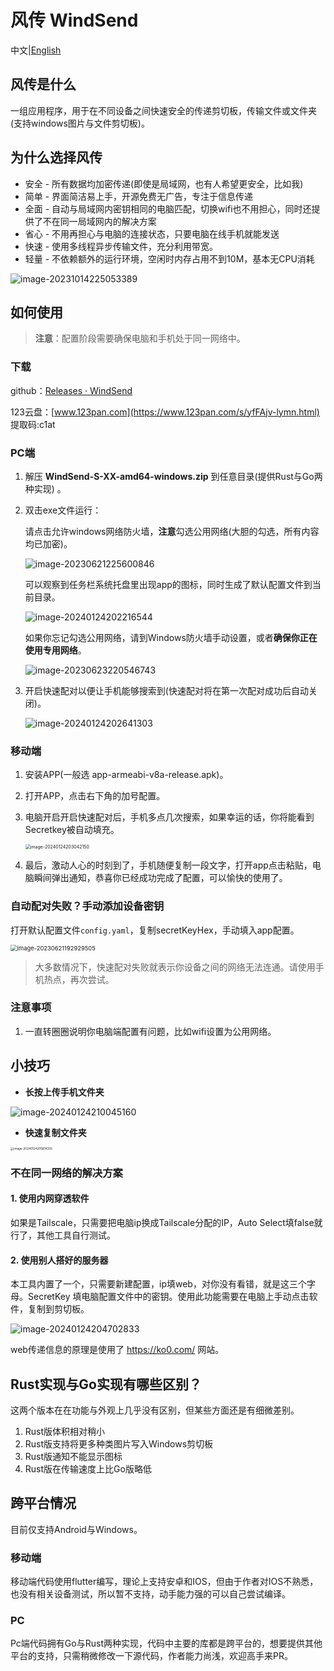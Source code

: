 # 风传 WindSend
中文|[English](README-EN.md) 


## 风传是什么

一组应用程序，用于在不同设备之间快速安全的传递剪切板，传输文件或文件夹(支持windows图片与文件剪切板)。



## 为什么选择风传

- 安全 - 所有数据均加密传递(即使是局域网，也有人希望更安全，比如我)
- 简单 - 界面简洁易上手，开源免费无广告，专注于信息传递
- 全面 - 自动与局域网内密钥相同的电脑匹配，切换wifi也不用担心，同时还提供了不在同一局域网内的解决方案
- 省心 - 不用再担心与电脑的连接状态，只要电脑在线手机就能发送
- 快速 - 使用多线程异步传输文件，充分利用带宽。
- 轻量 - 不依赖额外的运行环境，空闲时内存占用不到10M，基本无CPU消耗

![image-20231014225053389](https://raw.githubusercontent.com/doraemonkeys/picture/master/1/202310142251417.png)

## 如何使用

> **注意**：配置阶段需要确保电脑和手机处于同一网络中。



### 下载

github：[Releases · WindSend](https://github.com/doraemonkeys/WindSend/releases)

123云盘：[www.123pan.com](https://www.123pan.com/s/yfFAjv-lymn.html) 提取码:c1at



### PC端

1. 解压 **WindSend-S-XX-amd64-windows.zip** 到任意目录(提供Rust与Go两种实现) 。

2. 双击exe文件运行：

   请点击允许windows网络防火墙，**注意**勾选公用网络(大胆的勾选，所有内容均已加密)。

   ![image-20230621225600846](https://raw.githubusercontent.com/Doraemonkeys/picture/master/1/202306212303629.png)

   可以观察到任务栏系统托盘里出现app的图标，同时生成了默认配置文件到当前目录。

   ![image-20240124202216544](https://raw.githubusercontent.com/doraemonkeys/picture/master/1/202401242022889.png)

   如果你忘记勾选公用网络，请到Windows防火墙手动设置，或者**确保你正在使用专用网络**。

   ![image-20230623220546743](https://raw.githubusercontent.com/Doraemonkeys/picture/master/1/202306232208808.png)

3. 开启快速配对以便让手机能够搜索到(快速配对将在第一次配对成功后自动关闭)。

   ![image-20240124202641303](https://raw.githubusercontent.com/doraemonkeys/picture/master/1/202401242149192.png)

### 移动端

1. 安装APP(一般选 app-armeabi-v8a-release.apk)。
2. 打开APP，点击右下角的加号配置。



3. 电脑开启开启快速配对后，手机多点几次搜索，如果幸运的话，你将能看到Secretkey被自动填充。

   <img src="https://raw.githubusercontent.com/doraemonkeys/picture/master/1/202401242149664.png" alt="image-20240124203042150" style="zoom:50%;" />

4. 最后，激动人心的时刻到了，手机随便复制一段文字，打开app点击粘贴，电脑瞬间弹出通知，恭喜你已经成功完成了配置，可以愉快的使用了。



### 自动配对失败？手动添加设备密钥

打开默认配置文件`config.yaml`，复制secretKeyHex，手动填入app配置。

<img src="https://raw.githubusercontent.com/Doraemonkeys/picture/master/1/202306212049362.png" alt="image-20230621192929505" style="zoom: 67%;" />

> 大多数情况下，快速配对失败就表示你设备之间的网络无法连通。请使用手机热点，再次尝试。



### 注意事项

1. 一直转圈圈说明你电脑端配置有问题，比如wifi设置为公用网络。



## 小技巧

- **长按上传手机文件夹**

![image-20240124210045160](https://raw.githubusercontent.com/doraemonkeys/picture/master/1/202401242149010.png)



- **快速复制文件夹**

<img src="https://raw.githubusercontent.com/doraemonkeys/picture/master/1/202401242149818.png" alt="image-20240124205814355" style="zoom: 33%;" />







### 不在同一网络的解决方案

#### 1. 使用内网穿透软件

如果是Tailscale，只需要把电脑ip换成Tailscale分配的IP，Auto Select填false就行了，其他工具自行测试。



#### 2. 使用别人搭好的服务器

本工具内置了一个，只需要新建配置，ip填web，对你没有看错，就是这三个字母。SecretKey 填电脑配置文件中的密钥。使用此功能需要在电脑上手动点击软件，复制到剪切板。

![image-20240124204702833](https://raw.githubusercontent.com/doraemonkeys/picture/master/1/202401242150315.png)



web传递信息的原理是使用了 https://ko0.com/ 网站。





## Rust实现与Go实现有哪些区别？

这两个版本在在功能与外观上几乎没有区别，但某些方面还是有细微差别。


1. Rust版体积相对稍小
2. Rust版支持将更多种类图片写入Windows剪切板
3. Rust版通知不能显示图标
4. Rust版在传输速度上比Go版略低



## 跨平台情况

目前仅支持Android与Windows。



### 移动端

移动端代码使用flutter编写，理论上支持安卓和IOS，但由于作者对IOS不熟悉，也没有相关设备测试，所以暂不支持，动手能力强的可以自己尝试编译。



### PC

Pc端代码拥有Go与Rust两种实现，代码中主要的库都是跨平台的，想要提供其他平台的支持，只需稍微修改一下源代码，作者能力尚浅，欢迎高手来PR。











